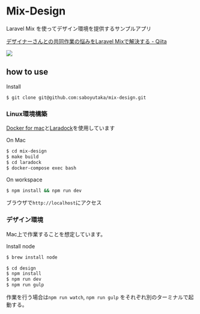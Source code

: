 # Mix-Design
Laravel Mix を使ってデザイン環境を提供するサンプルアプリ


[デザイナーさんとの共同作業の悩みをLaravel Mixで解決する - Qiita](https://qiita.com/saboyutaka/private/f5793a1c3dc25b4a9305)

![](https://camo.qiitausercontent.com/43fccb5549d33f1cb681ecf12373efb06268338a/68747470733a2f2f692e6779617a6f2e636f6d2f65343437643865653436356431663438353062613432326266316533643131632e676966)

## how to use

Install 

`$ git clone git@github.com:saboyutaka/mix-design.git`

### Linux環境構築
[Docker for mac](https://www.docker.com/docker-mac)と[Laradock](http://laradock.io)を使用しています

On Mac
```bash
$ cd mix-design
$ make build
$ cd laradock
$ docker-compose exec bash
```

On workspace
```bash
$ npm install && npm run dev
```

ブラウザで`http://localhost`にアクセス

### デザイン環境
Mac上で作業することを想定しています。

Install node
```bash
$ brew install node
```


```bash
$ cd design
$ npm install 
$ npm run dev
$ npm run gulp
```

作業を行う場合は`npm run watch`, `npm run gulp` をそれぞれ別のターミナルで起動する。
